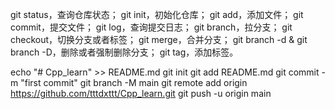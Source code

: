 
git status，查询仓库状态；
git init，初始化仓库；
git add，添加文件；
git commit，提交文件；
git log，查询提交日志；
git branch，拉分支；
git checkout，切换分支或者标签；
git merge，合并分支；
git branch -d & git branch -D，删除或者强制删除分支；
git tag，添加标签。

echo "# Cpp_learn" >> README.md
git init
git add README.md
git commit -m "first commit"
git branch -M main
git remote add origin https://github.com/tttdxttt/Cpp_learn.git
git push -u origin main